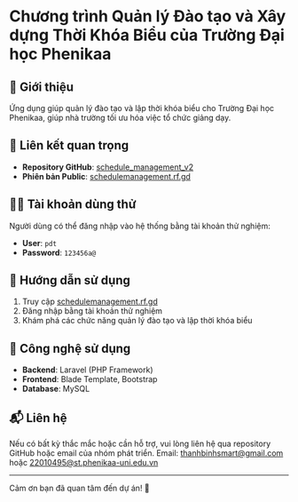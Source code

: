 # Chương trình Quản lý Đào tạo và Xây dựng Thời Khóa Biểu của Trường Đại học Phenikaa

## 📌 Giới thiệu
Ứng dụng giúp quản lý đào tạo và lập thời khóa biểu cho Trường Đại học Phenikaa, giúp nhà trường tối ưu hóa việc tổ chức giảng dạy.

## 🔗 Liên kết quan trọng
- **Repository GitHub**: [schedule_management_v2](https://github.com/thanhbinhs/schedule_management_v2)
- **Phiên bản Public**: [schedulemanagement.rf.gd](http://schedulemanagement.rf.gd)

## 🧑‍💻 Tài khoản dùng thử
Người dùng có thể đăng nhập vào hệ thống bằng tài khoản thử nghiệm:
- **User**: `pdt`
- **Password**: `123456a@`

## 📖 Hướng dẫn sử dụng
1. Truy cập [schedulemanagement.rf.gd](http://schedulemanagement.rf.gd)
2. Đăng nhập bằng tài khoản thử nghiệm
3. Khám phá các chức năng quản lý đào tạo và lập thời khóa biểu

## 🚀 Công nghệ sử dụng
- **Backend**: Laravel (PHP Framework)
- **Frontend**: Blade Template, Bootstrap
- **Database**: MySQL

## 📬 Liên hệ
Nếu có bất kỳ thắc mắc hoặc cần hỗ trợ, vui lòng liên hệ qua repository GitHub hoặc email của nhóm phát triển.
Email: thanhbinhsmart@gmail.com hoặc 22010495@st.phenikaa-uni.edu.vn

---
Cảm ơn bạn đã quan tâm đến dự án! 🎉

